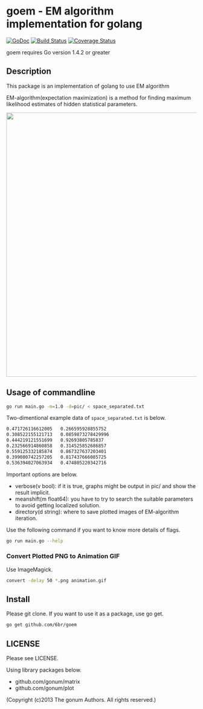 goem - EM algorithm implementation for golang
===
[![GoDoc](https://godoc.org/github.com/6br/goem/goem?status.svg)](https://godoc.org/github.com/6br/goem/goem)
[![Build Status](https://drone.io/github.com/6br/goem/status.png)](https://drone.io/github.com/6br/goem/latest)
[![Coverage Status](https://coveralls.io/repos/github/6br/goem/badge.svg?branch=master)](https://coveralls.io/github/6br/goem?branch=master)

goem requires Go version 1.4.2 or greater

## Description
This package is an implementation of golang to use EM algorithm

EM-algorithm(expectation maximization) is a method for finding maximum likelihood estimates of hidden statistical parameters.

<img src="https://cloud.githubusercontent.com/assets/12047794/14041984/296de90a-f2b9-11e5-852d-a85dc021d6b1.gif" width="700">

## Usage of commandline
```sh
go run main.go -m=1.0 -d=pic/ < space_separated.txt
```

Two-dimentional example data of `space_separated.txt` is below.

```space_separated.txt
0.471726116612005	0.266595928855752
0.308522155121713	0.0859873278429996
0.444219121551699	0.92693805785837
0.232566914860858	0.314525852686857
0.559125332185874	0.867327637203401
0.399080742257205	0.817437666085725
0.536394027063934	0.474805220342716
```

Important options are below.

* verbose(v bool): if it is true, graphs might be output in pic/ and show the result implicit.
* meanshift(m float64): you have to try to search the suitable parameters to avoid getting localized solution.
* directory(d string): where to save plotted images of EM-algorithm iteration.

Use the following command if you want to know more details of flags.

```sh
go run main.go --help
```

### Convert Plotted PNG to Animation GIF
Use ImageMagick.
```sh
convert -delay 50 *.png animation.gif
```

## Install
Please git clone. If you want to use it as a package, use go get.

```sh
go get github.com/6br/goem
```

## LICENSE
Please see LICENSE. 

Using library packages below.

* github.com/gonum/matrix 
* github.com/gonum/plot

(Copyright (c)2013 The gonum Authors. All rights reserved.)
